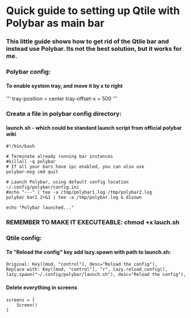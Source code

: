 # Quick guide to setting up Qtile with Polybar as main bar

### This little guide shows how to get rid of the Qtile bar and instead use Polybar. Its not the best solution, but it works for me.

### Polybar config:
#### To enable system tray, and move it by x to right
'''
tray-position = center
tray-offset-x = 500
'''

### Create a file in polybar config directory:
#### launch.sh - which could be standard launch script from official polybar wiki
```
#!/bin/bash

# Terminate already running bar instances
#killall -q polybar
# If all your bars have ipc enabled, you can also use
polybar-msg cmd quit

# Launch Polybar, using default config location ~/.config/polybar/config.ini
#echo "---" | tee -a /tmp/polybar1.log /tmp/polybar2.log
polybar bar1 2>&1 | tee -a /tmp/polybar.log & disown

echo "Polybar launched..."
```
### REMEMBER TO MAKE IT EXECUTEABLE: chmod +x lauch.sh

### Qtile config:
#### To "Reload the config" key add lazy.spawn with path to launch.sh:
```
Original: Key([mod, "control"], desc="Reload the config"),
Replace with: Key([mod, "control"], "r", lazy.reload_config(), lazy.spawn("~/.config/polybar/launch.sh"), desc="Reload the config"),
```
#### Delete everything in screens
```
screens = [
    Screen()
]
```
